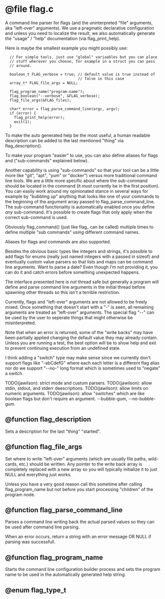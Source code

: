 # @file flag.c

A command line parser for flags (and the uninterpreted "file"
arguments, aka "left-over" arguments). We use a pragmatic
declarative configuration and unless you need to localize the
result, we also automatically generate the "usage" / "help"
documentation (via flag_print_help).

Here is maybe the smallest example you might possibly use:

```
  // For simple tools, just use "global" variaables but you can place
  // stuff wherever you choose, for example in a struct you can pass
  // around.

  boolean_t FLAG_verbose = true; // default value is true instead of
                                 // false in this case
  array_t* FLAG_file_args = NULL;

  flag_program_name("program-name");
  flag_boolean("--verbose", &FLAG_verbose);
  flag_file_args(&FLAG_files);

  char* error = flag_parse_command_line(argc, argv);
  if (error) {
    flag_print_help(error);
    exit(1);
  }
```

To make the auto generated help be the most useful, a human
readable description can be added to the last mentioned "thing" via
flag_description().

To make your program "easier" to use, you can also define aliases
for flags and ("sub-commands" explained below).

Another capability is using "sub-commands" so that your tool can be
a little more like "git", "apt", "yum" or "docker") versus more
traditional command line tools. We are a little more specific about
where the sub-command should be located in the command (it *must*
currently be in the first position). You can easily work around my
opinionated stance in several ways for example by "bubbling up"
anything that looks like one of your commands to the beginning of
the argument array passed to flag_parse_command_line. The
sub-command functionality is automatically enabled once you define
*any* sub-command. It's possible to create flags that only apply
when the correct sub-command is used.

Obviously flag_command() (just like flag_<type> can be called)
multiple times to define multiple "sub commands" using different
command names.

Aliases for flags and commands are also supported.

Besides the obvious basic types like integers and strings, it's
possible to add flags for enums (really just named integers with a
passed in sizeof) and eventually custom value parsers so that lists
and maps can be command line arguments. Want to parse a date? Even
though I'm not providing it, you can do it and catch errors before
something unexpected happens.

The interface presented here is *not* thread safe but generally a
program will define and parse command line arguments in the initial
thread before spawning other threads so this isn't a terrible
restriction.

Currently, flags and "left-over" arguments are not allowed to be
freely mixed. Once something that doesn't start with a "-" is seen,
all remaining arguments are treated as "left-over" arguments. The
special flag "--" can be used by the user to seperate things that
might otherwise be misinterpreted.

Note that when an error is returned, some of the "write backs" may
have been partially applied changing the default value they may
already contain. Unless you are running a test, the best option
will be to show help and exit to prevent continuing execution from
an undefined state.

I think adding a "switch" type may make sense since we currently
don't support flags like "-abCdefG" where each each letter is a
different flag alias nor do we support "--no-" long format which is
sometimes used to "negate" a switch.

TODO(jawilson): strict mode and custom parsers.
TODO(jawilson): allow stdin, stdout, and stderr deescriptions.
TODO(jawilson): allow limits on numeric arguments.
TODO(jawilson): allow "switches" which are like boolean flags but
don't require an argument. --bubble-gum, --no-bubble-gum.
 
## @function flag_description

Sets a description for the last "thing" "started".
 
## @function flag_file_args

Set where to write "left-over" arguments (which are usually file
paths, wild-cards, etc.) should be written. Any pointer to the
write back array is completely replaced with a new array so you
will typically initialize it to just NULL and everything just
works.

Unless you have a very good reason call this sometime after calling
flag_program_name but not before you start processing "children" of
the program node.
 
## @function flag_parse_command_line

Parses a command line writing back the actual parsed values so they
can be used after command line parsing.

When an error occurs, return a string with an error message OR NULL
if parsing was successfull.
 
## @function flag_program_name

Starts the command line configuration builder process and sets the
program name to be used in the automatically generated help string.
 
## @enum flag_type_t
 
